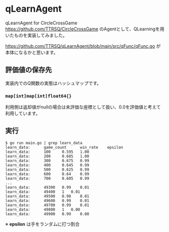 # qLearnAgent
qLearnAgent for CircleCrossGame
https://github.com/TTRSQ/CircleCrossGame のAgentとして、QLearningを用いたものを実装してみました。

https://github.com/TTRSQ/qLearnAgent/blob/main/src/qFunc/qFunc.go
が本体になるかと思います。

## 評価値の保存先
実装内でのQ関数の実態はハッシュマップです。

### `map[int]map[int]float64{}`
利用側は返却値がnullの場合は未評価な座標として扱い、0.0を評価値と考えて利用しています。

## 実行
```
$ go run main.go | grep learn_data
learn_data: 	 game_count 	 win_rate 	 epsilon
learn_data: 	 100 	 0.595 	 1.00
learn_data: 	 200 	 0.685 	 1.00
learn_data: 	 300 	 0.675 	 0.99
learn_data: 	 400 	 0.645 	 0.99
learn_data: 	 500 	 0.625 	 0.99
learn_data: 	 600 	 0.64 	 0.99
learn_data: 	 700 	 0.605 	 0.99
...
learn_data: 	 49300 	 0.99 	 0.01
learn_data: 	 49400 	 1 	 0.01
learn_data: 	 49500 	 0.98 	 0.01
learn_data: 	 49600 	 0.99 	 0.01
learn_data: 	 49700 	 0.99 	 0.01
learn_data: 	 49800 	 1 	 0.00
learn_data: 	 49900 	 0.99 	 0.00
```
※ **epsilon** は手をランダムに打つ割合